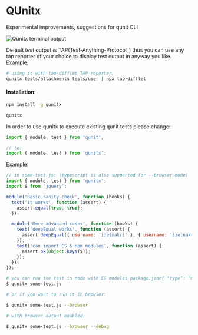 # QUnitx

Experimental improvements, suggestions for qunit CLI

![Qunitx terminal output](https://raw.githubusercontent.com/izelnakri/qunitx/main/docs/qunitx-help-stdout.png)

Default test output is TAP(Test-Anything-Protocol_) thus you can use any tap reporter of your choice to display test
output in anyway you like. Example:

```zsh
# using it with tap-difflet TAP reporter:
qunitx tests/attachments tests/user | npx tap-difflet
```

#### Installation:

```zsh
npm install -g qunitx

qunitx
```

In order to use qunitx to execute existing qunit tests please change:

```js
import { module, test } from 'qunit';

// to:
import { module, test } from 'qunitx';
```

Example:

```js
// in some-test.js: (typescript is also supported for --browser mode)
import { module, test } from 'qunitx';
import $ from 'jquery';

module('Basic sanity check', function (hooks) {
  test('it works', function (assert) {
    assert.equal(true, true);
  });

  module('More advanced cases', function (hooks) {
    test('deepEqual works', function (assert) {
      assert.deepEqual({ username: 'izelnakri' }, { username: 'izelnakri' });
    });
    test('can import ES & npm modules', function (assert) {
      assert.ok(Object.keys($));
    });
  });
});
```

```zsh
# you can run the test in node with ES modules package.json{ "type": "module" }
$ qunitx some-test.js

# or if you want to run it in browser:

$ qunitx some-test.js --browser

# with browser output enabled:

$ qunitx some-test.js --browser --debug
```
